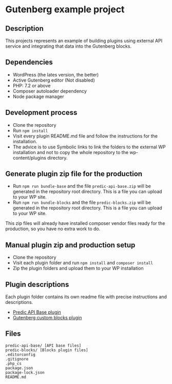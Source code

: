 # Gutenberg example project

## Description
This projects represents an example of building plugins using external API service and integrating that data 
into the Gutenberg blocks.

## Dependencies
* WordPress (the lates version, the better)
* Active Gutenberg editor (Not disabled)
* PHP: 7.2 or above
* Composer autoloader dependency
* Node package manager

## Development process
* Clone the repository
* Run `npm install`
* Visit every plugin README.md file and follow the instructions for the installation.
* The advice is to use Symbolic links to link the folders to the external WP installation and not to copy the 
whole repository to the wp-content/plugins directory.
  
## Generate plugin zip file for the production
* Run `npm run bundle-base` and the file `predic-api-base.zip` will be generated 
in the repository root directory. This is a file you can upload to your WP site.
* Run `npm run bundle-blocks` and the file `predic-blocks.zip` will be generated
  in the repository root directory. This is a file you can upload to your WP site.
  
This zip files will already have installed composer vendor files ready for the production, so 
you have no extra work to do.

## Manual plugin zip and production setup
* Clone the repository
* Visit each plugin folder and run `npm install` and `composer install`
* Zip the plugin folders and upload them to your WP installation
  
## Plugin descriptions
Each plugin folder contains its own readme file with precise instructions and descriptions.

* [Predic API Base plugin](predic-api-base/)
* [Gutenberg custom blocks plugin](predic-blocks/)

## Files

    predic-api-base/ [API base files]
    predic-blocks/ [Blocks plugin files]
    .editorconfig
    .gitignore
    .php_cs
    package.json
    package-lock.json
    README.md


